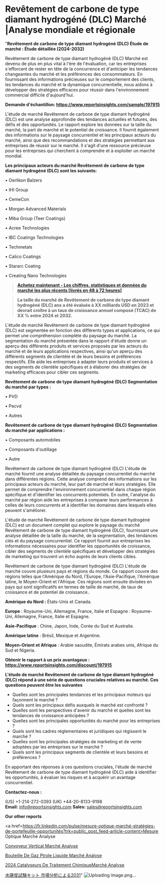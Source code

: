 # Revêtement de carbone de type diamant hydrogéné (DLC) Marché |Analyse mondiale et régionale

"<strong>Revêtement de carbone de type diamant hydrogéné (DLC) Étude de marché : Étude détaillée (2024-2032)</strong>

Revêtement de carbone de type diamant hydrogéné (DLC) Marché est devenu de plus en plus vital à l'ère de l'évaluation, car les entreprises s'efforcent de rester en tête de la concurrence et d'anticiper les tendances changeantes du marché et les préférences des consommateurs. En fournissant des informations précieuses sur le comportement des clients, les tendances du marché et la dynamique concurrentielle, nous aidons à développer des stratégies efficaces pour réussir dans l'environnement commercial difficile d'aujourd'hui.

<strong>Demande d'échantillon: <a href=https://www.reportsinsights.com/sample/197915>https://www.reportsinsights.com/sample/197915</a></strong>

L'étude de marché Revêtement de carbone de type diamant hydrogéné (DLC) est une analyse approfondie des tendances actuelles et futures, des défis et des opportunités. Le rapport explore les données sur la taille du marché, la part de marché et le potentiel de croissance. Il fournit également des informations sur le paysage concurrentiel et les principaux acteurs du marché, ainsi que des recommandations et des stratégies permettant aux entreprises de réussir sur le marché. Il s'agit d'une ressource précieuse pour les entreprises qui cherchent à comprendre et à exploiter un marché mondial.

<strong>Les principaux acteurs du marché Revêtement de carbone de type diamant hydrogéné (DLC) sont les suivants:</strong>

• Oerlikon Balzers

• IHI Group

• CemeCon

• Morgan Advanced Materials

• Miba Group (Teer Coatings)

• Acree Technologies

• IBC Coatings Technologies

• Techmetals

• Calico Coatings

• Stararc Coating

• Creating Nano Technologies
<blockquote><a href=https://www.reportsinsights.com/buynow/197915><span style=text-decoration: underline;><strong>Achetez maintenant - Les chiffres, statistiques et données du marché les plus récents [livrés en 48 à 72 heures]</strong></span></a></blockquote>
<blockquote><span style=text-decoration: underline;><strong>La taille du marché de Revêtement de carbone de type diamant hydrogéné (DLC) ans a été évaluée à XX milliards USD en 2023 et devrait croître à un taux de croissance annuel composé (TCAC) de XX % entre 2024 et 2032.</strong></span></blockquote>
L'étude de marché Revêtement de carbone de type diamant hydrogéné (DLC) est segmentée en fonction des différents types et applications, ce qui permet une compréhension complète du paysage du marché. La segmentation du marché présentée dans le rapport d'étude donne un aperçu des différents produits et services proposés par les acteurs du marché et de leurs applications respectives, ainsi qu'un aperçu des différents segments de clientèle et de leurs besoins et préférences respectifs. Elle aide les entreprises à adapter leurs produits et services à des segments de clientèle spécifiques et à élaborer des stratégies de marketing efficaces pour cibler ces segments.

<strong>Revêtement de carbone de type diamant hydrogéné (DLC) Segmentation du marché par types :</strong>

• PVD

• Pecvd

• Autres

<strong>Revêtement de carbone de type diamant hydrogéné (DLC) Segmentation du marché par applications :</strong>

• Composants automobiles

• Composants d'outillage

• Autre

Revêtement de carbone de type diamant hydrogéné (DLC) L'étude de marché fournit une analyse détaillée du paysage concurrentiel du marché dans différentes régions. Cette analyse comprend des informations sur les principaux acteurs du marché, leur part de marché et leurs stratégies. Elle permet de comprendre l'environnement concurrentiel dans chaque région spécifique et d'identifier les concurrents potentiels. En outre, l'analyse du marché par région aide les entreprises à comparer leurs performances à celles de leurs concurrents et à identifier les domaines dans lesquels elles peuvent s'améliorer.

L'étude de marché Revêtement de carbone de type diamant hydrogéné (DLC) est un document complet qui explore le paysage du marché Revêtement de carbone de type diamant hydrogéné (DLC), fournissant une analyse détaillée de la taille du marché, de la segmentation, des tendances clés et du paysage concurrentiel. Ce rapport fournit aux entreprises les informations nécessaires pour identifier les opportunités de croissance, cibler des segments de clientèle spécifiques et développer des stratégies de marketing qui trouvent un écho auprès de leurs clients cibles.

Revêtement de carbone de type diamant hydrogéné (DLC) L'étude de marché couvre plusieurs pays et régions du monde. Ce rapport couvre des régions telles que l'Amérique du Nord, l'Europe, l'Asie-Pacifique, l'Amérique latine, le Moyen-Orient et l'Afrique. Ces régions sont ensuite divisées en pays qui sont significatifs en termes de taille de marché, de taux de croissance et de potentiel de croissance..

<strong>Amérique du Nord :</strong> États-Unis et Canada.

<strong>Europe</strong> : Royaume-Uni, Allemagne, France, Italie et Espagne : Royaume-Uni, Allemagne, France, Italie et Espagne.

<strong>Asie-Pacifique</strong> : Chine, Japon, Inde, Corée du Sud et Australie.

<strong>Amérique latine</strong> : Brésil, Mexique et Argentine.

<strong>Moyen-Orient et Afrique</strong> : Arabie saoudite, Émirats arabes unis, Afrique du Sud et Nigeria.

<strong>Obtenir le rapport à un prix avantageux : <a href=https://www.reportsinsights.com/discount/197915>https://www.reportsinsights.com/discount/197915</a></strong>

<strong>L'étude de marché Revêtement de carbone de type diamant hydrogéné (DLC) répond à une série de questions cruciales relatives au marché. Ces questions peuvent être les suivantes</strong>
<ul>
  <li>Quelles sont les principales tendances et les principaux moteurs qui façonnent le marché ?</li>
  <li>Quels sont les principaux défis auxquels le marché est confronté ?</li>
  <li>Quelles sont les perspectives d'avenir du marché et quelles sont les tendances de croissance anticipées ?</li>
  <li>Quelles sont les principales opportunités du marché pour les entreprises ?</li>
  <li>Quels sont les cadres réglementaires et juridiques qui régissent le marché ?</li>
  <li>Quelles sont les principales stratégies de marketing et de vente adoptées par les entreprises sur le marché ?</li>
  <li>Quels sont les principaux segments de clientèle et leurs besoins et préférences ?</li>
</ul>
En apportant des réponses à ces questions cruciales, l'étude de marché Revêtement de carbone de type diamant hydrogéné (DLC) aide à identifier les opportunités, à évaluer les risques et à acquérir un avantage concurrentiel.

<strong>Contactez-nous :</strong>

(US) +1-214-272-0393
(UK) +44-20-8133-9198
<strong>Email:</strong> <a>info@reportsinsights.com</a>
<strong>Sales:</strong> <a>sales@reportsinsights.com</a>

<strong>Our other reports</strong>

<a href=https://fr.linkedin.com/pulse/mesure-optique-marché-stratégies-de-portefeuille-opportunités?trk=public_post_feed-article-content>Mesure Optique Marché Analyse</a>

<a href=https://www.linkedin.com/pulse/convoyeur-vertical-march%C3%A9-rapport-sc%C3%A9nario-concurrentiel-8uu2f/>Convoyeur Vertical Marché Analyse</a>

<a href=https://www.linkedin.com/pulse/bouteille-de-gaz-p%C3%A9trole-liquide-march%C3%A9-segmentation-psjef/>Bouteille De Gaz Ptrole Liquide Marché Analyse</a>

<a href=https://www.linkedin.com/pulse/2024-catalyseurs-de-traitement-chimiquemarch%C3%A9-5ufhc/>2024 Catalyseurs De Traitement ChimiqueMarché Analyse</a>

<a href=https://www.linkedin.com/pulse/水硬度試験キット-市場地域別の規模とトレンド-business-wisdom-research-2456/>水硬度試験キット 市場分析による2031</a>"
![Uploading image.png…]()
